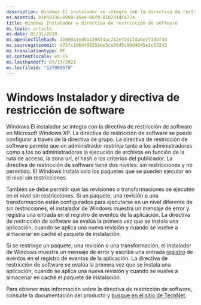 ```yaml
---
description: Windows El instalador se integra con la directiva de restricción de software en Microsoft Windows XP.
ms.assetid: b1e58336-8908-45ee-86f0-81b2314fa77a
title: Windows Instalador y directiva de restricción de software
ms.topic: article
ms.date: 05/31/2018
ms.openlocfilehash: 2b080a1ed9a1396f4ac212e73d1fda6e2719bf40
ms.sourcegitcommit: d75fc10b9f0825bbe5ce5045c90d4045e3c53243
ms.translationtype: MT
ms.contentlocale: es-ES
ms.lasthandoff: 09/13/2021
ms.locfileid: "127069578"
---
```

# <a name="windows-installer-and-software-restriction-policy"></a>Windows Instalador y directiva de restricción de software

Windows El instalador se integra con la directiva de restricción de software en Microsoft Windows XP. La directiva de restricción de software se puede configurar a través de la directiva de grupo. La directiva de restricción de software permite que un administrador restrinja tanto a los administradores como a los no administradores la ejecución de archivos en función de la ruta de acceso, la zona url, el hash o los criterios del publicador. La directiva de restricción de software tiene dos niveles: sin restricciones y no permitido. El Windows instala solo los paquetes que se pueden ejecutar en el nivel sin restricciones.

También se debe permitir que las revisiones o transformaciones se ejecuten en el nivel sin restricciones. Si un paquete, una revisión o una transformación están configurados para ejecutarse en un nivel diferente de sin restricciones, el instalador de Windows muestra un mensaje de error y registra una entrada en el registro de eventos de la aplicación. La directiva de restricción de software se evalúa la primera vez que se instala una aplicación, cuando se aplica una nueva revisión y cuando se vuelve a almacenar en caché el paquete de instalación.

Si se restringe un paquete, una revisión o una transformación, el instalador de Windows muestra un mensaje de error y escribe una entrada [registro](event-logging.md) de eventos en el registro de eventos de la aplicación. La directiva de restricción de software se evalúa la primera vez que se instala una aplicación, cuando se aplica una nueva revisión y cuando se vuelve a almacenar en caché el paquete de instalación.

Para obtener más información sobre la directiva de restricción de software, consulte la documentación del producto y [busque en el sitio de TechNet](https://www.microsoft.com/technet/sitemap.mspx).

 

 



